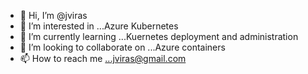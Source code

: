 - 👋 Hi, I’m @jviras
- 👀 I’m interested in ...Azure Kubernetes
- 🌱 I’m currently learning ...Kuernetes deployment and administration
- 💞️ I’m looking to collaborate on ...Azure containers
- 📫 How to reach me ...jviras@gmail.com

<!---
jviras/jviras is a ✨ special ✨ repository because its `README.md` (this file) appears on your GitHub profile.
You can click the Preview link to take a look at your changes.
--->
